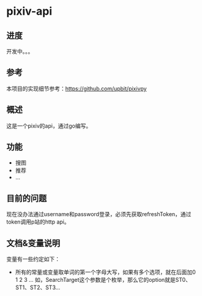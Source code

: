 # pixiv-api

## 进度
开发中。。。

## 参考
本项目的实现细节参考：https://github.com/upbit/pixivpy

## 概述
这是一个pixiv的api，通过go编写。

## 功能
- 搜图
- 推荐
- ...

## 目前的问题
现在没办法通过username和password登录，必须先获取refreshToken，通过token调用p站的http api。

## 文档&变量说明
变量有一些约定如下：
- 所有的常量或变量取单词的第一个字母大写，如果有多个选项，就在后面加0 1 2 3 ...
  如，SearchTarget这个参数是个枚举，那么它的option就是ST0、ST1、ST2、ST3...